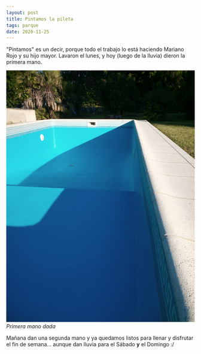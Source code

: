 ```yaml
---
layout: post
title: Pintamos la pileta
tags: parque
date: 2020-11-25
---
```


"Pintamos" es un decir, porque todo el trabajo lo está haciendo Mariano Rojo y su hijo mayor. Lavaron el lunes, y hoy (luego de la lluvia) dieron la primera mano.

![Pile pintada](/assets/img/pile-pintada-2020-11-25.jpg)_Primera mano dada_

Mañana dan una segunda mano y ya quedamos listos para llenar y disfrutar el fin de semana... aunque dan lluvia para el Sábado **y** el Domingo :/